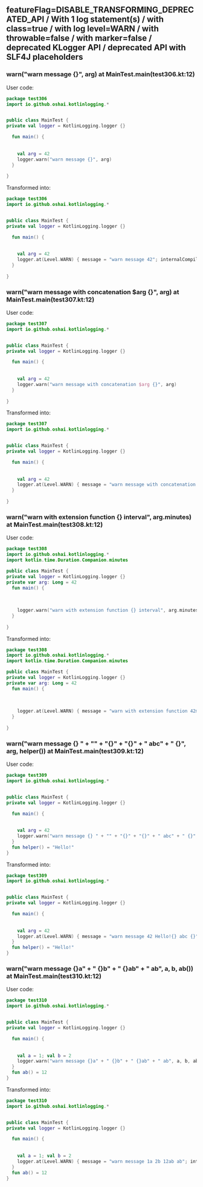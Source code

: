 ## featureFlag=DISABLE_TRANSFORMING_DEPRECATED_API / With 1 log statement(s) / with class=true / with log level=WARN / with throwable=false / with marker=false / deprecated KLogger API / deprecated API with SLF4J placeholders



###  warn("warn message {}", arg) at MainTest.main(test306.kt:12)

User code:
```kotlin
package test306
import io.github.oshai.kotlinlogging.*


public class MainTest {
private val logger = KotlinLogging.logger {}

  fun main() {
    
    
    val arg = 42
    logger.warn("warn message {}", arg)
  }
  
}


```
  
Transformed into:
```kotlin
package test306
import io.github.oshai.kotlinlogging.*


public class MainTest {
private val logger = KotlinLogging.logger {}

  fun main() {
    
    
    val arg = 42
    logger.at(Level.WARN) { message = "warn message 42"; internalCompilerData = KLoggingEventBuilder.InternalCompilerData(messageTemplate = "warn message {}")
  }
  
}


```

###  warn("warn message with concatenation $arg {}", arg) at MainTest.main(test307.kt:12)

User code:
```kotlin
package test307
import io.github.oshai.kotlinlogging.*


public class MainTest {
private val logger = KotlinLogging.logger {}

  fun main() {
    
    
    val arg = 42
    logger.warn("warn message with concatenation $arg {}", arg)
  }
  
}


```
  
Transformed into:
```kotlin
package test307
import io.github.oshai.kotlinlogging.*


public class MainTest {
private val logger = KotlinLogging.logger {}

  fun main() {
    
    
    val arg = 42
    logger.at(Level.WARN) { message = "warn message with concatenation 42 42"; internalCompilerData = KLoggingEventBuilder.InternalCompilerData(messageTemplate = "warn message with concatenation 42 {}")
  }
  
}


```

###  warn("warn with extension function {} interval", arg.minutes) at MainTest.main(test308.kt:12)

User code:
```kotlin
package test308
import io.github.oshai.kotlinlogging.*
import kotlin.time.Duration.Companion.minutes

public class MainTest {
private val logger = KotlinLogging.logger {}
private var arg: Long = 42
  fun main() {
    
    
    
    logger.warn("warn with extension function {} interval", arg.minutes)
  }
  
}


```
  
Transformed into:
```kotlin
package test308
import io.github.oshai.kotlinlogging.*
import kotlin.time.Duration.Companion.minutes

public class MainTest {
private val logger = KotlinLogging.logger {}
private var arg: Long = 42
  fun main() {
    
    
    
    logger.at(Level.WARN) { message = "warn with extension function 42m interval"; internalCompilerData = KLoggingEventBuilder.InternalCompilerData(messageTemplate = "warn with extension function {} interval")
  }
  
}


```

###  warn("warn message {} " + "" + "{}" + "{}" + " abc" + " {}", arg, helper()) at MainTest.main(test309.kt:12)

User code:
```kotlin
package test309
import io.github.oshai.kotlinlogging.*


public class MainTest {
private val logger = KotlinLogging.logger {}

  fun main() {
    
    
    val arg = 42
    logger.warn("warn message {} " + "" + "{}" + "{}" + " abc" + " {}", arg, helper())
  }
  fun helper() = "Hello!"
}


```
  
Transformed into:
```kotlin
package test309
import io.github.oshai.kotlinlogging.*


public class MainTest {
private val logger = KotlinLogging.logger {}

  fun main() {
    
    
    val arg = 42
    logger.at(Level.WARN) { message = "warn message 42 Hello!{} abc {}"; internalCompilerData = KLoggingEventBuilder.InternalCompilerData(messageTemplate = "warn message {} {}{} abc {}")
  }
  fun helper() = "Hello!"
}


```

###  warn("warn message {}a" + " {}b" + " {}ab" + " ab", a, b, ab()) at MainTest.main(test310.kt:12)

User code:
```kotlin
package test310
import io.github.oshai.kotlinlogging.*


public class MainTest {
private val logger = KotlinLogging.logger {}

  fun main() {
    
    
    val a = 1; val b = 2
    logger.warn("warn message {}a" + " {}b" + " {}ab" + " ab", a, b, ab())
  }
  fun ab() = 12
}


```
  
Transformed into:
```kotlin
package test310
import io.github.oshai.kotlinlogging.*


public class MainTest {
private val logger = KotlinLogging.logger {}

  fun main() {
    
    
    val a = 1; val b = 2
    logger.at(Level.WARN) { message = "warn message 1a 2b 12ab ab"; internalCompilerData = KLoggingEventBuilder.InternalCompilerData(messageTemplate = "warn message {}a {}b {}ab ab")
  }
  fun ab() = 12
}


```
